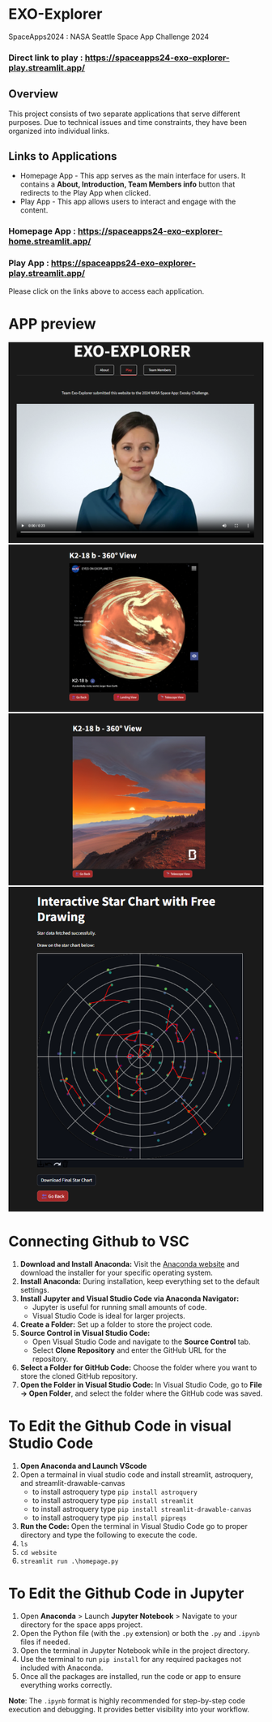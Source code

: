 # EXO-Explorer
SpaceApps2024 : NASA Seattle Space App Challenge 2024

### Direct link to play : https://spaceapps24-exo-explorer-play.streamlit.app/


## Overview
This project consists of two separate applications that serve different purposes. Due to technical issues and time constraints, they have been organized into individual links.

## Links to Applications
- Homepage App - This app serves as the main interface for users. It contains a **About, Introduction, Team Members info** button that redirects to the Play App when clicked.
- Play App - This app allows users to interact and engage with the content.

### Homepage App : https://spaceapps24-exo-explorer-home.streamlit.app/
### Play App : https://spaceapps24-exo-explorer-play.streamlit.app/


Please click on the links above to access each application.

# APP preview 
![Intro Page](./intro.png) 
![Spherical View](./Spherical_View.png) 
![Landing view](./Landing_view.png) 
![Telescope view](./Telescope_view.png)

# Connecting Github to VSC
1) **Download and Install Anaconda:** Visit the [Anaconda website](https://www.anaconda.com/download) and download the installer for your specific operating system.
2) **Install Anaconda:** During installation, keep everything set to the default settings.
3) **Install Jupyter and Visual Studio Code via Anaconda Navigator:**
    * Jupyter is useful for running small amounts of code.
    * Visual Studio Code is ideal for larger projects.
4) **Create a Folder:** Set up a folder to store the project code.
5) **Source Control in Visual Studio Code:**
    * Open Visual Studio Code and navigate to the **Source Control** tab.
    * Select **Clone Repository** and enter the GitHub URL for the repository.
6) **Select a Folder for GitHub Code:** Choose the folder where you want to store the cloned GitHub repository.
7) **Open the Folder in Visual Studio Code:** In Visual Studio Code, go to **File → Open Folder**, and select the folder where the GitHub code was saved.


# To Edit the Github Code in visual Studio Code 
1) **Open Anaconda and Launch VScode**
2) Open a termainal in viual studio code and install streamlit, astroquery, and streamlit-drawable-canvas 
    * to install astroquery type `pip install astroquery`
    * to install astroquery type `pip install streamlit`
    * to install astroquery type `pip install streamlit-drawable-canvas`
    * to install astroquery type `pip install pipreqs` 
3) **Run the Code:** Open the terminal in Visual Studio Code go to proper directory and type the following to execute the code.
4) `ls`
5) `cd website`
6) `streamlit run .\homepage.py` 

# To Edit the Github Code in Jupyter 
1)  Open **Anaconda** > Launch **Jupyter Notebook** > Navigate to your directory for the space apps project.
2) Open the Python file (with the `.py` extension) or both the `.py` and `.ipynb` files if needed.
3) Open the terminal in Jupyter Notebook while in the project directory.
4) Use the terminal to run `pip install` for any required packages not included with Anaconda.
5) Once all the packages are installed, run the code or app to ensure everything works correctly.

**Note**: The `.ipynb` format is highly recommended for step-by-step code execution and debugging. It provides better visibility into your workflow.



